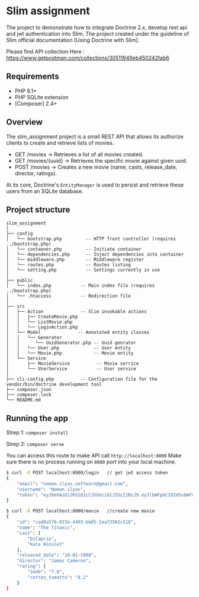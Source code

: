 # Slim assignment

The project to demonstrate how to integrate Doctrine 2.x, develop rest api and jwt authentication into Slim. The project created under the guideline 
of Slim official documentation [Using Doctrine with Slim].

Please find API collection Here : https://www.getpostman.com/collections/30511949eb450242fab6

## Requirements

- PHP 8.1+
- PHP SQLite extension
- [Composer] 2.4+

## Overview

The slim_assignment project is a small REST API that allows its authorize clients to
create and retrieve lists of movies.

- GET /movies    -> Retrieves a list of all movies created.
- GET /movies/{uuid}    -> Retrieves the specific movie against given uuid.
- POST /movies   -> Creates a new movie (name, casts, release_date, director, ratings).

At its core, Doctrine's `EntityManager` is used to persist and retrieve these
users from an SQLite database.

## Project structure

```
slim_assignment
│
├── config
│   └── bootstrap.php         -- HTTP front controller (requires ../bootstrap.php)
│   └── contaoner.php         -- Initiate container 
│   └── dependencies.php      -- Inject dependencies into container
│   └── middleware.php        -- Middleware register
│   └── routes.php            -- Routes listing 
│   └── setting.php           -- Settings currently in use
│
├── public
│   └── index.php           -- Main index file (requires ../bootstrap.php)
│   └── .htaccess           -- Redirection file
│
├── src
│   ├── Action              -- Slim invokable actions
│   │   ├── CreateMovie.php
│   │   └── ListMovie.php
│   │   └── LoginAction.php
│   └── Model              -- Annotated entity classes
│   │   └── Generator
│   │      └── UuidGenerator.php -- Uuid genrator 
│   │   └── User.php             -- User entity 
│   │   └── Movie.php            -- Movie entity  
│   └── Service
│       ├── MovieService          -- Movie serrice 
│       └── UserService           -- User service
│
├── cli-config.php          -- Configuration file for the vendor/bin/doctrine development tool
├── composer.json
├── composer.lock
└── README.md             
```

## Running the app
Strep 1:
`composer install`

Strep 2:
`composer serve`

You can access this route to make API call `http://localhost:8000`
Make sure there is no process running on `8000` port into your local machine.

```bash
$ curl -X POST localhost:8000/login   // get jwt access token
{
    "email": "noman.ilyas.software@gmail.com",
    "username": "Noman.ilyas",
    "token": "eyJ0eXAiOiJKV1QiLCJhbGciOiJIUzI1NiJ9.eyJlbWFpbCI6Im5vbWFuLmlseWFzLnNvZnR3YXJlQGdtYWlsLmNvbSIsInVzZXJuYW1lIjoiTm9tYW4uaWx5YXMiLCJ0b2tlbiI6ImM4MzNhYzk0N2QzMDZkMDkifQ.Ktd0VcRfROrAyUVmpyTxp1ehMLZDAYAzPQ2HYepo-bc"
}
```

```bash
$ curl -X POST localhost:8000/movie   //create new movie
{
    "id": "cad8a578-023e-4493-bb05-2ea72502c518",
    "name": "The Titanic",
    "cast": [
        "DiCaprio",
        "Kate Winslet"
    ],
    "released_date": "18-01-1998",
    "director": "James Cameron",
    "rating": {
        "imdb": "7.8",
        "rotten_tomatto": "8.2"
    }
} 
```